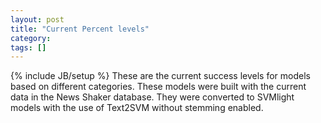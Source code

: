 ```yaml
---
layout: post
title: "Current Percent levels"
category:
tags: []
---
```

{% include JB/setup %}
These are the current success levels for models based on different categories. These models were built with the current data in the News Shaker database. They were converted to SVMlight models with the use of Text2SVM without stemming enabled.